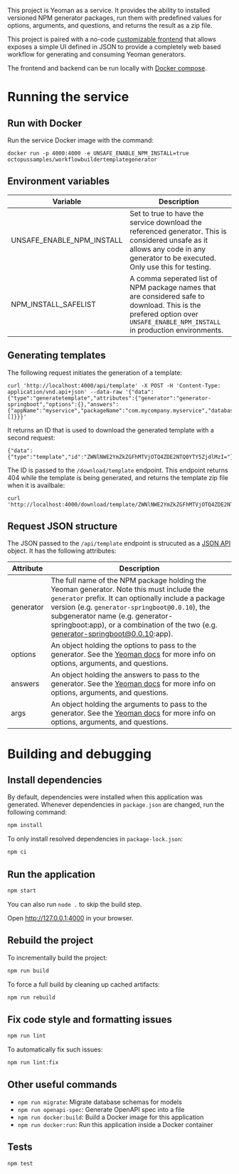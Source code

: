 This project is Yeoman as a service. It provides the ability to installed versioned NPM generator packages,
run them with predefined values for options, arguments, and questions, and returns the result as a 
zip file.

This project is paired with a no-code [customizable frontend](/js/template-customizable-frontend) that allows
exposes a simple UI defined in JSON to provide a completely web based workflow for generating and consuming
Yeoman generators.

The frontend and backend can be run locally with [Docker compose](/docker/customizable-workflow-builder).

# Running the service

## Run with Docker

Run the service Docker image with the command:

```
docker run -p 4000:4000 -e UNSAFE_ENABLE_NPM_INSTALL=true octopussamples/workflowbuildertemplategenerator
```

## Environment variables

| Variable  | Description  |
|---|---|
| UNSAFE_ENABLE_NPM_INSTALL  | Set to true to have the service download the referenced generator. This is considered unsafe as it allows any code in any generator to be executed. Only use this for testing.  |
| NPM_INSTALL_SAFELIST   | A comma seperated list of NPM package names that are considered safe to download. This is the prefered option over `UNSAFE_ENABLE_NPM_INSTALL` in production environments.  |

## Generating templates

The following request initiates the generation of a template: 

```
curl 'http://localhost:4000/api/template' -X POST -H 'Content-Type: application/vnd.api+json' --data-raw '{"data":{"type":"generatetemplate","attributes":{"generator":"generator-springboot","options":{},"answers":{"appName":"myservice","packageName":"com.mycompany.myservice","databaseType":"postgresql","dbMigrationTool":"flywaydb","buildTool":"maven"},"args":[]}}}'
```

It returns an ID that is used to download the generated template with a second request:

```
{"data":{"type":"template","id":"ZWNlNWE2YmZkZGFhMTVjOTQ4ZDE2NTQ0YTY5ZjdlMzI="}}
```

The ID is passed to the `/download/template` endpoint. This endpoint returns 404 while the template is being generated, and returns the template zip file when it is availbale:

```
curl 'http://localhost:4000/download/template/ZWNlNWE2YmZkZGFhMTVjOTQ4ZDE2NTQ0YTY5ZjdlMzI='
```

## Request JSON structure

The JSON passed to the `/api/template` endpoint is strucuted as a [JSON API](https://jsonapi.org/) object. It has the following attributes:

| Attribute  | Description  |
|---|---|
| generator  | The full name of the NPM package holding the Yeoman generator. Note this must include the `generator` prefix. It can optionally include a package version (e.g. `generator-springboot@0.0.10`), the subgenerator name (e.g. generator-springboot:app), or a combination of the two (e.g. generator-springboot@0.0.10:app).  |
| options  | An object holding the options to pass to the generator. See the [Yeoman docs](https://yeoman.io/authoring/user-interactions.html) for more info on options, arguments, and questions.  |
| answers  | An object holding the answers to pass to the generator. See the [Yeoman docs](https://yeoman.io/authoring/user-interactions.html) for more info on options, arguments, and questions.  | 
| args  | An object holding the arguments to pass to the generator. See the [Yeoman docs](https://yeoman.io/authoring/user-interactions.html) for more info on options, arguments, and questions.  | 



# Building and debugging

## Install dependencies

By default, dependencies were installed when this application was generated.
Whenever dependencies in `package.json` are changed, run the following command:

```sh
npm install
```

To only install resolved dependencies in `package-lock.json`:

```sh
npm ci
```

## Run the application

```sh
npm start
```

You can also run `node .` to skip the build step.

Open http://127.0.0.1:4000 in your browser.

## Rebuild the project

To incrementally build the project:

```sh
npm run build
```

To force a full build by cleaning up cached artifacts:

```sh
npm run rebuild
```

## Fix code style and formatting issues

```sh
npm run lint
```

To automatically fix such issues:

```sh
npm run lint:fix
```

## Other useful commands

- `npm run migrate`: Migrate database schemas for models
- `npm run openapi-spec`: Generate OpenAPI spec into a file
- `npm run docker:build`: Build a Docker image for this application
- `npm run docker:run`: Run this application inside a Docker container

## Tests

```sh
npm test
```
